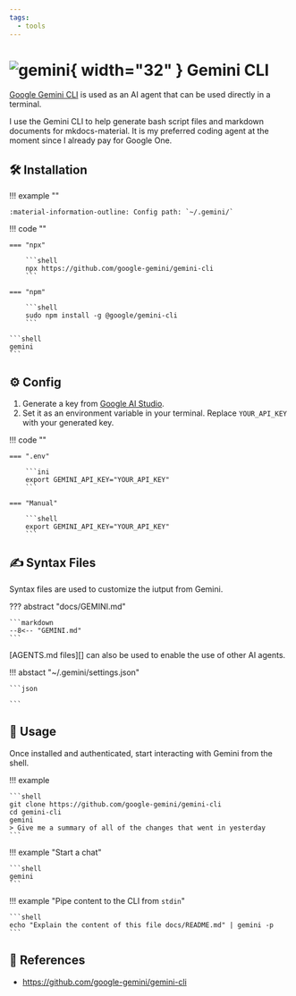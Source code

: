 ```yaml
---
tags:
  - tools
---
```

# ![gemini](https://cdn.jsdelivr.net/gh/selfhst/icons/png/google-gemini.png){ width="32" } Gemini CLI

[Google Gemini CLI][1] is used as an AI agent that can be used directly in a terminal.

I use the Gemini CLI to help generate bash script files and markdown documents for mkdocs-material. It is my preferred coding agent at the moment since I already pay for Google One.

## :hammer_and_wrench: Installation

!!! example ""
    
    :material-information-outline: Config path: `~/.gemini/`
    
!!! code ""

    === "npx"

        ```shell
        npx https://github.com/google-gemini/gemini-cli
        ```

    === "npm"
    
        ```shell
        sudo npm install -g @google/gemini-cli
        ```

    ```shell
    gemini
    ```

## :gear: Config

1. Generate a key from [Google AI Studio][2].
2. Set it as an environment variable in your terminal. Replace `YOUR_API_KEY` with your generated key.

!!! code ""

    === ".env"
  
        ```ini
        export GEMINI_API_KEY="YOUR_API_KEY"
        ```

    === "Manual"
    
        ```shell
        export GEMINI_API_KEY="YOUR_API_KEY"
        ```

## :writing_hand: Syntax Files

Syntax files are used to customize the iutput from Gemini.

??? abstract "docs/GEMINI.md"

    ```markdown
    --8<-- "GEMINI.md"
    ```
    
[AGENTS.md files][] can also be used to enable the use of other AI agents.

!!! abstact "~/.gemini/settings.json"

    ```json
    
    ```
    
## :pencil: Usage

Once installed and authenticated, start interacting with Gemini from the shell.

!!! example

    ```shell
    git clone https://github.com/google-gemini/gemini-cli
    cd gemini-cli
    gemini
    > Give me a summary of all of the changes that went in yesterday
    ```

!!! example "Start a chat"

    ```shell
    gemini
    ```

!!! example "Pipe content to the CLI from `stdin`"

    ```shell
    echo "Explain the content of this file docs/README.md" | gemini -p
    ```

## :link: References

- <https://github.com/google-gemini/gemini-cli>

[1]: <https://github.com/google-gemini/gemini-cli>
[2]: <https://aistudio.google.com/apikey>
[3]: <https://agents.md>
